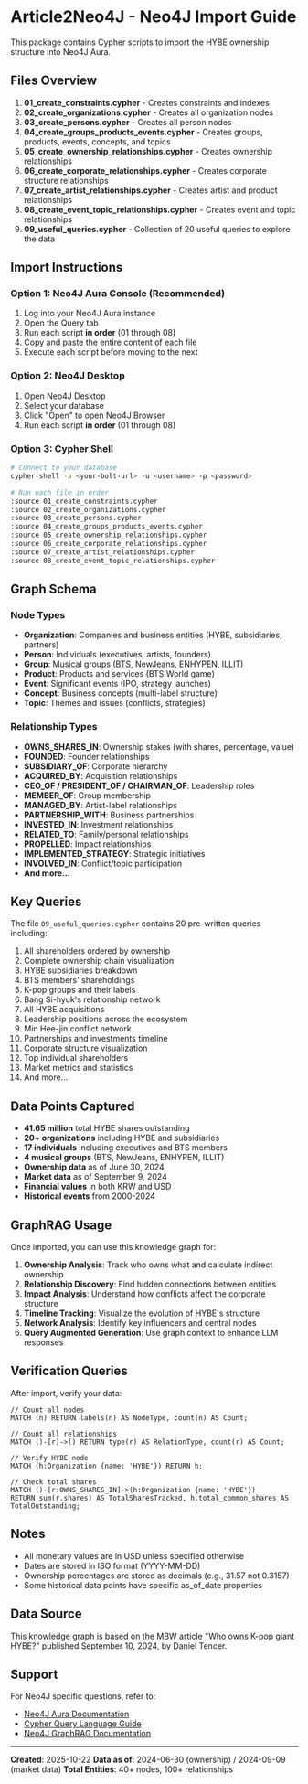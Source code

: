 # Article2Neo4J - Neo4J Import Guide

This package contains Cypher scripts to import the HYBE ownership structure into Neo4J Aura.

## Files Overview

1. **01_create_constraints.cypher** - Creates constraints and indexes
2. **02_create_organizations.cypher** - Creates all organization nodes
3. **03_create_persons.cypher** - Creates all person nodes
4. **04_create_groups_products_events.cypher** - Creates groups, products, events, concepts, and topics
5. **05_create_ownership_relationships.cypher** - Creates ownership relationships
6. **06_create_corporate_relationships.cypher** - Creates corporate structure relationships
7. **07_create_artist_relationships.cypher** - Creates artist and product relationships
8. **08_create_event_topic_relationships.cypher** - Creates event and topic relationships
9. **09_useful_queries.cypher** - Collection of 20 useful queries to explore the data

## Import Instructions

### Option 1: Neo4J Aura Console (Recommended)

1. Log into your Neo4J Aura instance
2. Open the Query tab
3. Run each script **in order** (01 through 08)
4. Copy and paste the entire content of each file
5. Execute each script before moving to the next

### Option 2: Neo4J Desktop

1. Open Neo4J Desktop
2. Select your database
3. Click "Open" to open Neo4J Browser
4. Run each script **in order** (01 through 08)

### Option 3: Cypher Shell

```bash
# Connect to your database
cypher-shell -a <your-bolt-url> -u <username> -p <password>

# Run each file in order
:source 01_create_constraints.cypher
:source 02_create_organizations.cypher
:source 03_create_persons.cypher
:source 04_create_groups_products_events.cypher
:source 05_create_ownership_relationships.cypher
:source 06_create_corporate_relationships.cypher
:source 07_create_artist_relationships.cypher
:source 08_create_event_topic_relationships.cypher
```

## Graph Schema

### Node Types

- **Organization**: Companies and business entities (HYBE, subsidiaries, partners)
- **Person**: Individuals (executives, artists, founders)
- **Group**: Musical groups (BTS, NewJeans, ENHYPEN, ILLIT)
- **Product**: Products and services (BTS World game)
- **Event**: Significant events (IPO, strategy launches)
- **Concept**: Business concepts (multi-label structure)
- **Topic**: Themes and issues (conflicts, strategies)

### Relationship Types

- **OWNS_SHARES_IN**: Ownership stakes (with shares, percentage, value)
- **FOUNDED**: Founder relationships
- **SUBSIDIARY_OF**: Corporate hierarchy
- **ACQUIRED_BY**: Acquisition relationships
- **CEO_OF / PRESIDENT_OF / CHAIRMAN_OF**: Leadership roles
- **MEMBER_OF**: Group membership
- **MANAGED_BY**: Artist-label relationships
- **PARTNERSHIP_WITH**: Business partnerships
- **INVESTED_IN**: Investment relationships
- **RELATED_TO**: Family/personal relationships
- **PROPELLED**: Impact relationships
- **IMPLEMENTED_STRATEGY**: Strategic initiatives
- **INVOLVED_IN**: Conflict/topic participation
- **And more...**

## Key Queries

The file `09_useful_queries.cypher` contains 20 pre-written queries including:

1. All shareholders ordered by ownership
2. Complete ownership chain visualization
3. HYBE subsidiaries breakdown
4. BTS members' shareholdings
5. K-pop groups and their labels
6. Bang Si-hyuk's relationship network
7. All HYBE acquisitions
8. Leadership positions across the ecosystem
9. Min Hee-jin conflict network
10. Partnerships and investments timeline
11. Corporate structure visualization
12. Top individual shareholders
13. Market metrics and statistics
14. And more...

## Data Points Captured

- **41.65 million** total HYBE shares outstanding
- **20+ organizations** including HYBE and subsidiaries
- **17 individuals** including executives and BTS members
- **4 musical groups** (BTS, NewJeans, ENHYPEN, ILLIT)
- **Ownership data** as of June 30, 2024
- **Market data** as of September 9, 2024
- **Financial values** in both KRW and USD
- **Historical events** from 2000-2024

## GraphRAG Usage

Once imported, you can use this knowledge graph for:

1. **Ownership Analysis**: Track who owns what and calculate indirect ownership
2. **Relationship Discovery**: Find hidden connections between entities
3. **Impact Analysis**: Understand how conflicts affect the corporate structure
4. **Timeline Tracking**: Visualize the evolution of HYBE's structure
5. **Network Analysis**: Identify key influencers and central nodes
6. **Query Augmented Generation**: Use graph context to enhance LLM responses

## Verification Queries

After import, verify your data:

```cypher
// Count all nodes
MATCH (n) RETURN labels(n) AS NodeType, count(n) AS Count;

// Count all relationships
MATCH ()-[r]->() RETURN type(r) AS RelationType, count(r) AS Count;

// Verify HYBE node
MATCH (h:Organization {name: 'HYBE'}) RETURN h;

// Check total shares
MATCH ()-[r:OWNS_SHARES_IN]->(h:Organization {name: 'HYBE'})
RETURN sum(r.shares) AS TotalSharesTracked, h.total_common_shares AS TotalOutstanding;
```

## Notes

- All monetary values are in USD unless specified otherwise
- Dates are stored in ISO format (YYYY-MM-DD)
- Ownership percentages are stored as decimals (e.g., 31.57 not 0.3157)
- Some historical data points have specific as_of_date properties

## Data Source

This knowledge graph is based on the MBW article "Who owns K-pop giant HYBE?" 
published September 10, 2024, by Daniel Tencer.

## Support

For Neo4J specific questions, refer to:
- [Neo4J Aura Documentation](https://neo4j.com/docs/aura/)
- [Cypher Query Language Guide](https://neo4j.com/docs/cypher-manual/)
- [Neo4J GraphRAG Documentation](https://neo4j.com/docs/graphrag/)

---

**Created**: 2025-10-22
**Data as of**: 2024-06-30 (ownership) / 2024-09-09 (market data)
**Total Entities**: 40+ nodes, 100+ relationships
